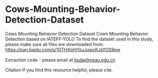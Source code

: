 # Cows-Mounting-Behavior-Detection-Dataset
Cows Mounting Behavior Detection Dataset
Cows Mounting Behavior Detection based on IATEFF-YOLO
To find the dataset used in this study, please make sure all files are downloaded from: https://pan.baidu.com/s/1GTHXphYGuJuwcKJsYOS9pw

Extraction code：please email at bsdai@neau.edu.cn

Citation
If you find this resource helpful, please cite.
